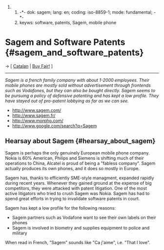 1.  1.  -\*- dok: sagem; lang: en; coding: iso-8859-1; mode:
        fundamental; -\*-
    2.  keyws: software, patents, Sagem, mobile phone

# Sagem and Software Patents {#sagem_and_software_patents}

-\> \[ [ Catalan](SagemCa "wikilink") \| [ Buy
Fair!](FairTechEn "wikilink") \]

------------------------------------------------------------------------

*Sagem is a french family company with about 1-2000 employees. Their
mobile phones are mostly sold without advertisement through frontends
such as Vodafones, but they can also be bought directly. Sagem seems to
be pursuing a policy of defensive patenting and has kept a low profile.
They have stayed out of pro-patent lobbying as far as we can see.*

-   <http://www.sagem.com/>
-   <http://www.sagem.fr/>
-   <http://www.morpho.com/>
-   <http://www.google.com/search?q=Sagem>

## Hearsay about Sagem {#hearsay_about_sagem}

Sagem is perhaps the only genuinely European mobile phone company. Nokia
is 60% American, Philips and Siemens is shifting much of their
operations to China, Alcatel is proud of being a \"fabless company\".
Sagem actually produces its own phones, and it does so mostly in Europe.

Sagem has, thanks to efficiently SME-style managment, expanded rapidly
during recent years. Whenever they gained ground at the expense of big
competitors, they were attacked with patent litigation. One of the most
active litigators who tried to crush Sagem was Nokia. Sagem has had to
spend great efforts in trying to invalidate software patents in court.

Sagem has kept a low profile for the following reasons:

-   Sagem partners such as Vodafone want to see their own labels on
    their phones
-   Sagem is involved in biometry and supplies equipment to police and
    military

When read in French, \"Sagem\" sounds like \"Ca j\'aime\", i.e. \"That I
love\".
